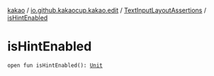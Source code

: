 [kakao](../../index.md) / [io.github.kakaocup.kakao.edit](../index.md) / [TextInputLayoutAssertions](index.md) / [isHintEnabled](./is-hint-enabled.md)

# isHintEnabled

`open fun isHintEnabled(): `[`Unit`](https://kotlinlang.org/api/latest/jvm/stdlib/kotlin/-unit/index.html)